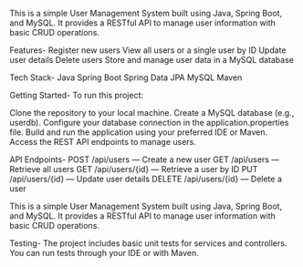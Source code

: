 This is a simple User Management System built using Java, Spring Boot, and MySQL. It provides a RESTful API to manage user information with basic CRUD operations.

Features-
Register new users
View all users or a single user by ID
Update user details
Delete users
Store and manage user data in a MySQL database

Tech Stack-
Java
Spring Boot
Spring Data JPA
MySQL
Maven

Getting Started-
To run this project:

Clone the repository to your local machine.
Create a MySQL database (e.g., userdb).
Configure your database connection in the application.properties file.
Build and run the application using your preferred IDE or Maven.
Access the REST API endpoints to manage users.

API Endpoints-
POST /api/users — Create a new user
GET /api/users — Retrieve all users
GET /api/users/{id} — Retrieve a user by ID
PUT /api/users/{id} — Update user details
DELETE /api/users/{id} — Delete a user

This is a simple User Management System built using Java, Spring Boot, and MySQL. It provides a RESTful API to manage user information with basic CRUD operations.

Testing-
The project includes basic unit tests for services and controllers. You can run tests through your IDE or with Maven.



